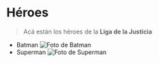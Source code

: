 # Héroes
> Acá están los héroes de la **Liga de la Justicia**
* Batman
![Foto de Batman](https://dam.smashmexico.com.mx/wp-content/uploads/2020/04/ayuda-a-tu-pequeno-a-hacer-el-cinturon-de-batman-cover.jpg)
* Superman
![Foto de Superman](https://i.blogs.es/c304e7/superman/1366_2000.jpg)
